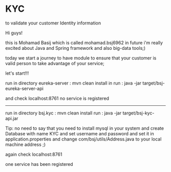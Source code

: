 # KYC
to validate your customer Identity information

Hi guys!

this is Mohamad Basij which is called mohamad.bsj6962 in future
i'm really excited about Java and Spring framework and also big-data tools;)

today we start a journey to have module to ensure that your customer is valid person to take advantage of your service;

let's start!!!



run in directory eureka-server : mvn clean install in
run : java -jar target/bsj-eureka-server-api


and check localhost:8761
no service is registered


---------------------------------------

run in directory bsj.kyc : mvn clean install
run : java -jar target/bsj-kyc-api.jar

Tip: no need to say that you need to install mysql in your system and create Database 
with name KYC and set username and password and set it in application.properties
and change com/bsj/utils/Address.java to your local machine address ;)

again check  localhost:8761

one service has been registered
